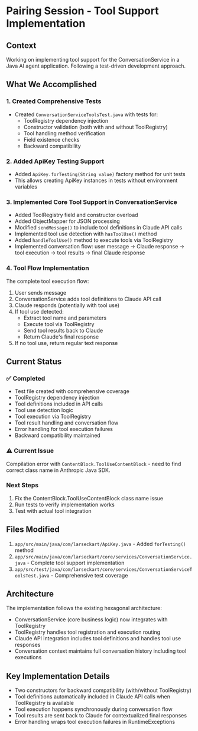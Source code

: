 # Pairing Session - Tool Support Implementation

## Context
Working on implementing tool support for the ConversationService in a Java AI agent application. Following a test-driven development approach.

## What We Accomplished

### 1. Created Comprehensive Tests
- Created `ConversationServiceToolsTest.java` with tests for:
  - ToolRegistry dependency injection
  - Constructor validation (both with and without ToolRegistry)
  - Tool handling method verification
  - Field existence checks
  - Backward compatibility

### 2. Added ApiKey Testing Support
- Added `ApiKey.forTesting(String value)` factory method for unit tests
- This allows creating ApiKey instances in tests without environment variables

### 3. Implemented Core Tool Support in ConversationService
- Added ToolRegistry field and constructor overload
- Added ObjectMapper for JSON processing
- Modified `sendMessage()` to include tool definitions in Claude API calls
- Implemented tool use detection with `hasToolUse()` method
- Added `handleToolUse()` method to execute tools via ToolRegistry
- Implemented conversation flow: user message → Claude response → tool execution → tool results → final Claude response

### 4. Tool Flow Implementation
The complete tool execution flow:
1. User sends message
2. ConversationService adds tool definitions to Claude API call
3. Claude responds (potentially with tool use)
4. If tool use detected:
   - Extract tool name and parameters
   - Execute tool via ToolRegistry
   - Send tool results back to Claude
   - Return Claude's final response
5. If no tool use, return regular text response

## Current Status

### ✅ Completed
- Test file created with comprehensive coverage
- ToolRegistry dependency injection
- Tool definitions included in API calls
- Tool use detection logic
- Tool execution via ToolRegistry
- Tool result handling and conversation flow
- Error handling for tool execution failures
- Backward compatibility maintained

### ⚠️ Current Issue
Compilation error with `ContentBlock.ToolUseContentBlock` - need to find correct class name in Anthropic Java SDK.

### Next Steps
1. Fix the ContentBlock.ToolUseContentBlock class name issue
2. Run tests to verify implementation works
3. Test with actual tool integration

## Files Modified
1. `app/src/main/java/com/larseckart/ApiKey.java` - Added `forTesting()` method
2. `app/src/main/java/com/larseckart/core/services/ConversationService.java` - Complete tool support implementation
3. `app/src/test/java/com/larseckart/core/services/ConversationServiceToolsTest.java` - Comprehensive test coverage

## Architecture
The implementation follows the existing hexagonal architecture:
- ConversationService (core business logic) now integrates with ToolRegistry
- ToolRegistry handles tool registration and execution routing
- Claude API integration includes tool definitions and handles tool use responses
- Conversation context maintains full conversation history including tool executions

## Key Implementation Details
- Two constructors for backward compatibility (with/without ToolRegistry)
- Tool definitions automatically included in Claude API calls when ToolRegistry is available
- Tool execution happens synchronously during conversation flow
- Tool results are sent back to Claude for contextualized final responses
- Error handling wraps tool execution failures in RuntimeExceptions